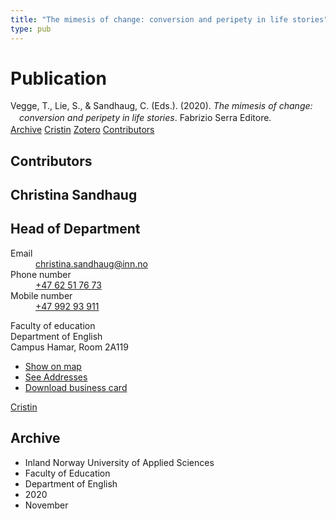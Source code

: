 ```yaml
---
title: "The mimesis of change: conversion and peripety in life stories"
type: pub
---
```

<h1>Publication</h1>
<article id="csl-bib-container-BBTKBTM7" class="csl-bib-container">
  <div class="csl-bib-body" style="line-height: 1.35; padding-left: 1em; text-indent:-1em;">
  <div class="csl-entry">Vegge, T., Lie, S., &amp; Sandhaug, C. (Eds.). (2020). <i>The mimesis of change: conversion and peripety in life stories</i>. Fabrizio Serra Editore.</div>
</div>
  <div class="csl-bib-buttons">
    <a href="#taxonomy-article-BBTKBTM7" class="csl-bib-button">Archive</a>
    <a href="https://app.cristin.no/results/show.jsf?id=1844895" alt="Cristin URL" class="csl-bib-button">Cristin</a>
    <a href="http://zotero.org/groups/5022929/items/BBTKBTM7" alt="Zotero URL" class="csl-bib-button">Zotero</a>
    <a href="#contributors-article-BBTKBTM7" class="csl-bib-button">Contributors</a>
  </div>
  <div id="csl-bib-meta-container-BBTKBTM7"></div>
</article>
<div id="csl-bib-meta-BBTKBTM7" class="csl-bib-meta">
  <article id="contributors-article-BBTKBTM7" class="contributors-article">
    <h1>Contributors</h1>
    <div class="personas">
<div class="vrtx-hinn-person-card">
<div class="photo">
<i class="lar la-user-circle missing-person"></i>
</div>
<div class="info">
<hgroup><h1>Christina Sandhaug</h1>
<h2>Head of Department</h2>
</hgroup><dl>
<dt>Email</dt>
<dd>
<a href="mailto:christina.sandhaug@inn.no">christina.sandhaug@inn.no</a>
</dd>
<dt>Phone number</dt>
<dd><a href="tel:+4762517673">
+47 62 51 76 73
</a></dd>
<dt>Mobile number</dt>
<dd><a href="tel:+4799293911">
+47 992 93 911
</a></dd>
</dl>
<p>
Faculty of education<br>
Department of English<br>
Campus Hamar,
Room 2A119
</p>
<ul class="vrtx-hinn-links">
<li><a href="https://www.google.com/maps?q=60.79636,11.07506">Show on map</a></li>
<li><a href="https://www.inn.no/english/find-an-employee/christina-sandhaug.html#vrtx-hinn-addresses">See Addresses</a></li>
<li><a href="https://www.inn.no/english/find-an-employee/christina-sandhaug.html?vrtx=vcf">Download business card</a></li>
</ul>
</div>
</div>
<a href="https://app.cristin.no/persons/show.jsf?id=18745" alt="Cristin URL" class="personas-cristin">Cristin</a>
</div>
  </article>
  <article id="taxonomy-article-BBTKBTM7" class="taxonomy-article">
    <h1>Archive</h1>
    <ul>
      <li>Inland Norway University of Applied Sciences</li>
      <li>Faculty of Education</li>
      <li>Department of English</li>
      <li>2020</li>
      <li>November</li>
    </ul>
  </article>
</div>
